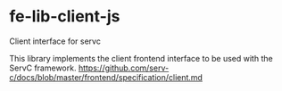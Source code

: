 # fe-lib-client-js

Client interface for servc 

This library implements the client frontend interface to be used with the ServC framework. https://github.com/serv-c/docs/blob/master/frontend/specification/client.md
